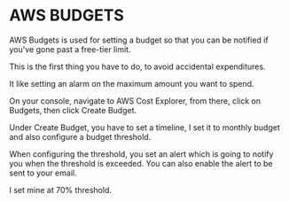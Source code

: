 # AWS BUDGETS

AWS Budgets is used for setting a budget so that you can be notified if you've gone past a free-tier limit.

This is the first thing you have to do, to avoid accidental expenditures.

It like setting an alarm on the maximum amount you want to spend.

On your console, navigate to AWS Cost Explorer, from there, click on Budgets, then click Create Budget.

Under Create Budget, you have to set a timeline, I set it to monthly budget and also configure a budget threshold.

When configuring the threshold, you set an alert which is going to notify you when the threshold is exceeded. You can also enable the alert to be sent to your email. 

I set mine at 70% threshold.

